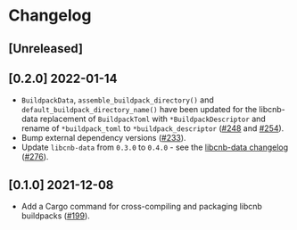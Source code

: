 # Changelog

## [Unreleased]

## [0.2.0] 2022-01-14

- `BuildpackData`, `assemble_buildpack_directory()` and `default_buildpack_directory_name()` have been updated for the libcnb-data replacement of `BuildpackToml` with `*BuildpackDescriptor` and rename of `*buildpack_toml` to `*buildpack_descriptor` ([#248](https://github.com/Malax/libcnb.rs/pull/248) and [#254](https://github.com/Malax/libcnb.rs/pull/254)).
- Bump external dependency versions ([#233](https://github.com/Malax/libcnb.rs/pull/233)).
- Update `libcnb-data` from `0.3.0` to `0.4.0` - see the [libcnb-data changelog](../libcnb-data/CHANGELOG.md#040-2022-01-14) ([#276](https://github.com/Malax/libcnb.rs/pull/276)).

## [0.1.0] 2021-12-08

- Add a Cargo command for cross-compiling and packaging libcnb buildpacks ([#199](https://github.com/Malax/libcnb.rs/pull/199)).
